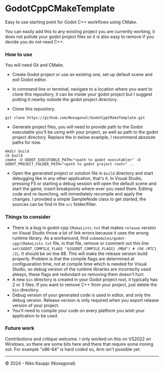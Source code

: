 # GodotCppCMakeTemplate

Easy to use starting point for Godot C++ workflows using CMake.

You can easily add this to any existing project you are currently working, it does not pollute your godot project files so it is also easy to remove if you decide you do not need C++.

### How to use

You will need Git and CMake.

- Create Godot project or use an existing one, set up default scene and exit Godot editor.

- In command line or terminal, navigate to a location where you want to clone this repository, it can be inside your godot project but I suggest putting it nearby outside the godot project directory.

- Clone this repository.<br>
```
git clone https://github.com/Noxagonal/GodotCppCMakeTemplate.git
```

- Generate project files, you will need to provide path to the Godot executable you'll be using with your project, as well as path to the godot project directory. Replace the <paths> in below example, I recommend absolute paths for now.<br>
```
mkdir build
cb build
cmake -D GODOT_EXECUTABLE_PATH="<path to godot executable>" -D GODOT_PROJECT_FOLDER_PATH="<path to godot project root>" ..
```

- Open the generated project or solution file in ```build``` directory and start debugging like in any other application, that's it. In Visual Studio, pressing F5 or starting a debug session will open the default scene and start the game, insert breakpoints where-ever you need them. Editing code and re-launching, will immediately recompile and apply the changes. I provided a simple SampleNode class to get started, the sources can be find in the ```src``` folder/filter.

### Things to consider

- There is a bug in godot-cpp ```CMakeLists.txt``` that makes ```release``` version on Visual Studio throw a lot of link errors because it uses the wrong runtime library. As a workaround, find ```submodules/godot-cpp/CMakeLists.txt``` file, in that file, remove or comment out this line ```set(GODOT_COMPILE_FLAGS "${GODOT_COMPILE_FLAGS} /MDd") # /Od /RTC1 /Zi```. It should be on line 88. This will make the release version build properly. Problem is that the compile flags are determined at configuaration time, not at compile time which is needed for Visual Studio, so debug version of the runtime libraries are incorrectly used always, these flags are redundant so removing them doesn't hurt.
- A new ```bin``` directory is created in your Godot project root, it typically has 2 or 3 files. If you want to remove C++ from your project, just delete the ```bin``` directory.
- Debug version of your generated code is used in editor, and only the debug version. Release version is only required when you export release version of your project.
- You'll need to compile your code on every platform you wish your application to be used.

### Future work

Contributions and critique welcome. I only worked on this on VS2022 on Windows, so there are some bits here and there that require some ironing out. For example "x86-64" is hard coded so, Arm isn't possible yet.

---

&copy; 2024 - Niko Kauppi (Noxagonal)
